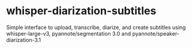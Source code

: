 # whisper-diarization-subtitles
Simple interface to upload, transcribe, diarize, and create subtitles using whisper-large-v3, pyannote/segmentation 3.0 and pyannote/speaker-diarization-3.1
